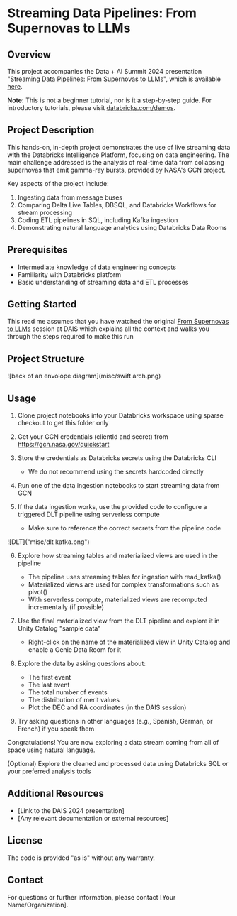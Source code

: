 # Streaming Data Pipelines: From Supernovas to LLMs

## Overview

This project accompanies the Data + AI Summit 2024 presentation "Streaming Data Pipelines: From Supernovas to LLMs", which is available [here](https://www.databricks.com/dataaisummit/session/streaming-data-pipelines-supernovas-llms).

**Note:** This is not a beginner tutorial, nor is it a step-by-step guide. For introductory tutorials, please visit [databricks.com/demos](https://databricks.com/demos).

## Project Description

This hands-on, in-depth project demonstrates the use of live streaming data with the Databricks Intelligence Platform, focusing on data engineering. The main challenge addressed is the analysis of real-time data from collapsing supernovas that emit gamma-ray bursts, provided by NASA's GCN project.

Key aspects of the project include:

1. Ingesting data from message buses
2. Comparing Delta Live Tables, DBSQL, and Databricks Workflows for stream processing
3. Coding ETL pipelines in SQL, including Kafka ingestion
4. Demonstrating natural language analytics using Databricks Data Rooms

## Prerequisites

- Intermediate knowledge of data engineering concepts
- Familiarity with Databricks platform
- Basic understanding of streaming data and ETL processes

## Getting Started

This read me assumes that you have watched the original [From Supernovas to LLMs](https://www.databricks.com/dataaisummit/session/streaming-data-pipelines-supernovas-llms) session at DAIS which explains all the context and walks you through the steps required to make this run

## Project Structure

![back of an envolope diagram](misc/swift arch.png)

## Usage

1. Clone project notebooks into your Databricks workspace using sparse checkout to get this folder only

2. Get your GCN credentials (clientId and secret) from https://gcn.nasa.gov/quickstart

3. Store the credentials as Databricks secrets using the Databricks CLI
   * We do not recommend using the secrets hardcoded directly

4. Run one of the data ingestion notebooks to start streaming data from GCN 

5. If the data ingestion works, use the provided code to configure a triggered DLT pipeline using serverless compute
   * Make sure to reference the correct secrets from the pipeline code

![DLT]("misc/dlt kafka.png")

6. Explore how streaming tables and materialized views are used in the pipeline
   * The pipeline uses streaming tables for ingestion with read_kafka()
   * Materialized views are used for complex transformations such as pivot()
   * With serverless compute, materialized views are recomputed incrementally (if possible)

7. Use the final materialized view from the DLT pipeline and explore it in Unity Catalog "sample data"
   * Right-click on the name of the materialized view in Unity Catalog and enable a Genie Data Room for it

8. Explore the data by asking questions about:
   * The first event
   * The last event
   * The total number of events
   * The distribution of merit values
   * Plot the DEC and RA coordinates (in the DAIS session)

9. Try asking questions in other languages (e.g., Spanish, German, or French) if you speak them

Congratulations! You are now exploring a data stream coming from all of space using natural language.

(Optional) Explore the cleaned and processed data using Databricks SQL or your preferred analysis tools

## Additional Resources

- [Link to the DAIS 2024 presentation]
- [Any relevant documentation or external resources]

## License

The code is provided "as is" without any warranty.

## Contact

For questions or further information, please contact [Your Name/Organization].